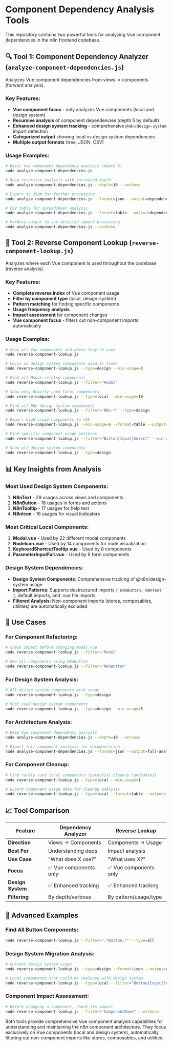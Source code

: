 # Component Dependency Analysis Tools

This repository contains two powerful tools for analyzing Vue component dependencies in the n8n frontend codebase.

## 🔍 Tool 1: Component Dependency Analyzer (`analyze-component-dependencies.js`)

Analyzes Vue component dependencies from views → components (forward analysis).

### Key Features:
- **Vue component focus** - only analyzes Vue components (local and design system)
- **Recursive analysis** of component dependencies (depth 5 by default)
- **Enhanced design system tracking** - comprehensive `@n8n/design-system` import detection
- **Categorized output** showing local vs design system dependencies
- **Multiple output formats** (tree, JSON, CSV)

### Usage Examples:

```bash
# Basic Vue component dependency analysis (depth 5)
node analyze-component-dependencies.js

# Deep recursive analysis with increased depth
node analyze-component-dependencies.js --depth=10 --verbose

# Export to JSON for further processing
node analyze-component-dependencies.js --format=json --output=dependencies.json

# CSV table for spreadsheet analysis
node analyze-component-dependencies.js --format=table --output=dependencies.csv

# Verbose output to see detailed import processing
node analyze-component-dependencies.js --verbose
```

## 🔄 Tool 2: Reverse Component Lookup (`reverse-component-lookup.js`)

Analyzes where each Vue component is used throughout the codebase (reverse analysis).

### Key Features:
- **Complete reverse index** of Vue component usage
- **Filter by component type** (local, design-system)
- **Pattern matching** for finding specific components
- **Usage frequency analysis** 
- **Impact assessment** for component changes
- **Vue component focus** - filters out non-component imports automatically

### Usage Examples:

```bash
# Show all Vue components and where they're used
node reverse-component-lookup.js

# Focus on design system components used 3+ times
node reverse-component-lookup.js --type=design --min-usage=3

# Find all Modal-related components
node reverse-component-lookup.js --filter="Modal"

# Show only heavily used local components
node reverse-component-lookup.js --type=local --min-usage=10

# Find all N8n design system components
node reverse-component-lookup.js --filter="N8n.*" --type=design

# Export high-usage components to CSV
node reverse-component-lookup.js --min-usage=5 --format=table --output=high-usage.csv

# Find specific component usage patterns
node reverse-component-lookup.js --filter="Button|Input|Select" --min-usage=2

# Show all design system components
node reverse-component-lookup.js --type=design
```

## 📊 Key Insights from Analysis

### Most Used Design System Components:
1. **N8nText** - 29 usages across views and components
2. **N8nButton** - 18 usages in forms and actions
3. **N8nTooltip** - 17 usages for help text
4. **N8nIcon** - 16 usages for visual indicators

### Most Critical Local Components:
1. **Modal.vue** - Used by 22 different modal components
2. **NodeIcon.vue** - Used by 14 components for node visualization
3. **KeyboardShortcutTooltip.vue** - Used by 8 components
4. **ParameterInputFull.vue** - Used by 6 form components

### Design System Dependencies:
- **Design System Components**: Comprehensive tracking of @n8n/design-system usage
- **Import Patterns**: Supports destructured imports `{ N8nButton, N8nText }`, default imports, and .vue file imports
- **Filtered Analysis**: Non-component imports (stores, composables, utilities) are automatically excluded

## 🎯 Use Cases

### For Component Refactoring:
```bash
# Check impact before changing Modal.vue
node reverse-component-lookup.js --filter="Modal"

# See all components using N8nButton
node reverse-component-lookup.js --filter="N8nButton"
```

### For Design System Analysis:
```bash
# All design system components with usage
node reverse-component-lookup.js --type=design

# Most used design system components
node reverse-component-lookup.js --type=design --min-usage=5
```

### For Architecture Analysis:
```bash
# Deep Vue component dependency analysis
node analyze-component-dependencies.js --depth=10 --verbose

# Export full component analysis for documentation
node analyze-component-dependencies.js --format=json --output=full-analysis.json
```

### For Component Cleanup:
```bash
# Find rarely used local components (potential cleanup candidates)
node reverse-component-lookup.js --type=local --min-usage=1

# Export component usage data for cleanup analysis
node reverse-component-lookup.js --type=local --format=table --output=local-components.csv
```

## 📈 Tool Comparison

| Feature | Dependency Analyzer | Reverse Lookup |
|---------|-------------------|----------------|
| **Direction** | Views → Components | Components → Usage |
| **Best For** | Understanding deps | Impact analysis |
| **Use Case** | "What does X use?" | "What uses X?" |
| **Focus** | ✅ Vue components only | ✅ Vue components only |
| **Design System** | ✅ Enhanced tracking | ✅ Enhanced tracking |
| **Filtering** | By depth/verbose | By pattern/usage/type |

## 🚀 Advanced Examples

### Find All Button Components:
```bash
node reverse-component-lookup.js --filter=".*Button.*" --type=all
```

### Design System Migration Analysis:
```bash
# Current design system usage
node reverse-component-lookup.js --type=design --format=json --output=current-ds.json

# Local components that could be replaced with design system
node reverse-component-lookup.js --type=local --filter="Button|Input|Select|Modal" --min-usage=3
```

### Component Impact Assessment:
```bash
# Before changing a component, check its impact
node reverse-component-lookup.js --filter="ComponentName" --verbose
```

Both tools provide comprehensive Vue component analysis capabilities for understanding and maintaining the n8n component architecture. They focus exclusively on Vue components (local and design system), automatically filtering out non-component imports like stores, composables, and utilities.